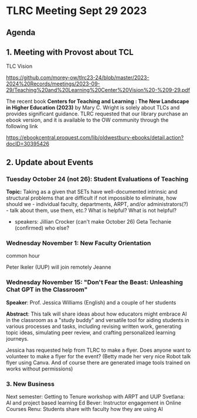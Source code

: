 # TLRC Meeting Sept 29 2023

## Agenda

## 1. Meeting with Provost about TCL

TLC Vision

https://github.com/morey-ow/tlrc23-24/blob/master/2023-2024%20Records/meetings/2023-09-29/Teaching%20and%20Learning%20Center%20Vision%20-%209-29.pdf

The recent book **Centers for Teaching and Learning : The New Landscape in Higher Education (2023)** by Mary C. Wright is solely about TLCs and provides significant guidance. TLRC requested that our library purchase an ebook version, and it is available to the OW community through the following link 

https://ebookcentral.proquest.com/lib/oldwestbury-ebooks/detail.action?docID=30395426 

 

 


## 2. Update about Events

### Tuesday October 24 (not 26): Student Evaluations of Teaching

**Topic:** Taking as a given that SETs have well-documented intrinsic and structural problems that are difficult if not impossible to eliminate, how should we - individual faculty, departments, ARPT, and/or administrators(?) - talk about them, use them, etc.? What is helpful? What is not helpful?

  - speakers:
  Jillian Crocker (can't make October 26)
  Geta Techanie (confirmed)
  who else?


### Wednesday November 1: New Faculty Orientation
common hour

Peter Ikeler (UUP) will join remotely
Jeanne 


### Wednesday November 15: "Don't Fear the Beast: Unleashing Chat GPT in the Classroom"
**Speaker**: Prof. Jessica Williams (English) and a couple of her students

**Abstract**: This talk will share ideas about how educators might embrace AI in the classroom as a "study buddy" and versatile tool for aiding students in various processes and tasks, including revising written work, generating topic ideas, simulating peer review, and crafting personalized learning journeys. 

Jessica has requested help from TLRC to make a flyer.
Does anyone want to volunteer to make a flyer for the event?
(Betty made her very nice Robot talk flyer using Canva. And of course there are generated image tools trained on works without permissions)

### 3. New Business
Next semester:
Getting to Tenure workshop with ARPT and UUP
Svetlana: AI and project based learning
Ed Bever: Instructor engagement in Online Courses
Renu: Students share with faculty how they are using AI
